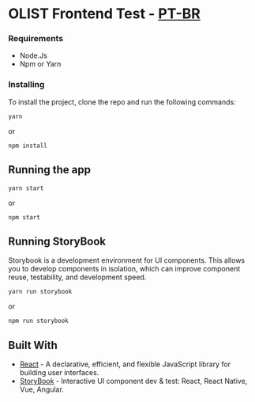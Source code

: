 # OLIST Frontend Test - [PT-BR](https://github.com/leomendesm/olist-frontend-challenge/blob/master/README-PT-BR.md)

### Requirements

- Node.Js
- Npm or Yarn

### Installing
To install the project, clone the repo and run the following commands:

```
yarn
```

or

```
npm install
```

## Running the app

```
yarn start
```

or

```
npm start
```

## Running StoryBook

Storybook is a development environment for UI components. This allows you to develop components in isolation, which can improve component reuse, testability, and development speed.

```
yarn run storybook
```

or

```
npm run storybook
```

## Built With

* [React](https://github.com/facebook/react) - A declarative, efficient, and flexible JavaScript library for building user interfaces.
* [StoryBook](https://github.com/storybooks/storybook) - Interactive UI component dev & test: React, React Native, Vue, Angular.
